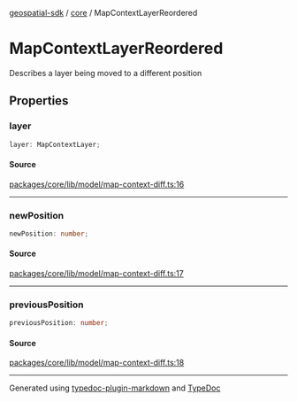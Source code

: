 [geospatial-sdk](../../index.md) / [core](../index.md) / MapContextLayerReordered

# MapContextLayerReordered

Describes a layer being moved to a different position

## Properties

### layer

```ts
layer: MapContextLayer;
```

#### Source

[packages/core/lib/model/map-context-diff.ts:16](https://github.com/jahow/geospatial-sdk/blob/eda8b4f/packages/core/lib/model/map-context-diff.ts#L16)

---

### newPosition

```ts
newPosition: number;
```

#### Source

[packages/core/lib/model/map-context-diff.ts:17](https://github.com/jahow/geospatial-sdk/blob/eda8b4f/packages/core/lib/model/map-context-diff.ts#L17)

---

### previousPosition

```ts
previousPosition: number;
```

#### Source

[packages/core/lib/model/map-context-diff.ts:18](https://github.com/jahow/geospatial-sdk/blob/eda8b4f/packages/core/lib/model/map-context-diff.ts#L18)

---

Generated using [typedoc-plugin-markdown](https://www.npmjs.com/package/typedoc-plugin-markdown) and [TypeDoc](https://typedoc.org/)
